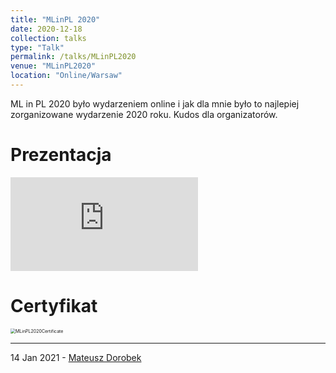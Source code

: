 ```yaml
---
title: "MLinPL 2020"
date: 2020-12-18
collection: talks
type: "Talk"
permalink: /talks/MLinPL2020
venue: "MLinPL2020"
location: "Online/Warsaw"
---
```


ML in PL 2020 było wydarzeniem online i jak dla mnie było to najlepiej zorganizowane wydarzenie 2020 roku. Kudos dla organizatorów.

# Prezentacja

<iframe src="https://www.youtube.com/embed/tfk4adK4QDU" frameborder="0" allow="accelerometer; autoplay; encrypted-media; gyroscope; picture-in-picture" allowfullscreen="" id="fitvid0"> </iframe>


# Certyfikat

<img src="https://www.mateuszdorobek.pl/files/MLinPL2020Certificate.png" alt="MLinPL2020Certificate" style="zoom:50%;" />

---

14 Jan 2021 - [Mateusz Dorobek](https://mateuszdorobek.pl/)


